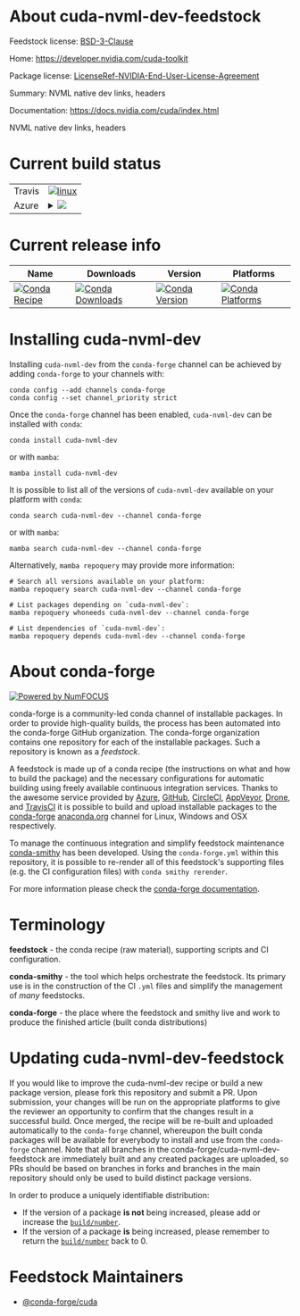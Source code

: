 About cuda-nvml-dev-feedstock
=============================

Feedstock license: [BSD-3-Clause](https://github.com/conda-forge/cuda-nvml-dev-feedstock/blob/main/LICENSE.txt)

Home: https://developer.nvidia.com/cuda-toolkit

Package license: [LicenseRef-NVIDIA-End-User-License-Agreement](https://docs.nvidia.com/cuda/eula/index.html)

Summary: NVML native dev links, headers

Documentation: https://docs.nvidia.com/cuda/index.html

NVML native dev links, headers


Current build status
====================


<table><tr>
    <td>Travis</td>
    <td>
      <a href="https://app.travis-ci.com/conda-forge/cuda-nvml-dev-feedstock">
        <img alt="linux" src="https://img.shields.io/travis/com/conda-forge/cuda-nvml-dev-feedstock/main.svg?label=Linux">
      </a>
    </td>
  </tr>
    
  <tr>
    <td>Azure</td>
    <td>
      <details>
        <summary>
          <a href="https://dev.azure.com/conda-forge/feedstock-builds/_build/latest?definitionId=19221&branchName=main">
            <img src="https://dev.azure.com/conda-forge/feedstock-builds/_apis/build/status/cuda-nvml-dev-feedstock?branchName=main">
          </a>
        </summary>
        <table>
          <thead><tr><th>Variant</th><th>Status</th></tr></thead>
          <tbody><tr>
              <td>linux_64</td>
              <td>
                <a href="https://dev.azure.com/conda-forge/feedstock-builds/_build/latest?definitionId=19221&branchName=main">
                  <img src="https://dev.azure.com/conda-forge/feedstock-builds/_apis/build/status/cuda-nvml-dev-feedstock?branchName=main&jobName=linux&configuration=linux%20linux_64_" alt="variant">
                </a>
              </td>
            </tr><tr>
              <td>linux_aarch64</td>
              <td>
                <a href="https://dev.azure.com/conda-forge/feedstock-builds/_build/latest?definitionId=19221&branchName=main">
                  <img src="https://dev.azure.com/conda-forge/feedstock-builds/_apis/build/status/cuda-nvml-dev-feedstock?branchName=main&jobName=linux&configuration=linux%20linux_aarch64_" alt="variant">
                </a>
              </td>
            </tr><tr>
              <td>linux_ppc64le</td>
              <td>
                <a href="https://dev.azure.com/conda-forge/feedstock-builds/_build/latest?definitionId=19221&branchName=main">
                  <img src="https://dev.azure.com/conda-forge/feedstock-builds/_apis/build/status/cuda-nvml-dev-feedstock?branchName=main&jobName=linux&configuration=linux%20linux_ppc64le_" alt="variant">
                </a>
              </td>
            </tr><tr>
              <td>win_64</td>
              <td>
                <a href="https://dev.azure.com/conda-forge/feedstock-builds/_build/latest?definitionId=19221&branchName=main">
                  <img src="https://dev.azure.com/conda-forge/feedstock-builds/_apis/build/status/cuda-nvml-dev-feedstock?branchName=main&jobName=win&configuration=win%20win_64_" alt="variant">
                </a>
              </td>
            </tr>
          </tbody>
        </table>
      </details>
    </td>
  </tr>
</table>

Current release info
====================

| Name | Downloads | Version | Platforms |
| --- | --- | --- | --- |
| [![Conda Recipe](https://img.shields.io/badge/recipe-cuda--nvml--dev-green.svg)](https://anaconda.org/conda-forge/cuda-nvml-dev) | [![Conda Downloads](https://img.shields.io/conda/dn/conda-forge/cuda-nvml-dev.svg)](https://anaconda.org/conda-forge/cuda-nvml-dev) | [![Conda Version](https://img.shields.io/conda/vn/conda-forge/cuda-nvml-dev.svg)](https://anaconda.org/conda-forge/cuda-nvml-dev) | [![Conda Platforms](https://img.shields.io/conda/pn/conda-forge/cuda-nvml-dev.svg)](https://anaconda.org/conda-forge/cuda-nvml-dev) |

Installing cuda-nvml-dev
========================

Installing `cuda-nvml-dev` from the `conda-forge` channel can be achieved by adding `conda-forge` to your channels with:

```
conda config --add channels conda-forge
conda config --set channel_priority strict
```

Once the `conda-forge` channel has been enabled, `cuda-nvml-dev` can be installed with `conda`:

```
conda install cuda-nvml-dev
```

or with `mamba`:

```
mamba install cuda-nvml-dev
```

It is possible to list all of the versions of `cuda-nvml-dev` available on your platform with `conda`:

```
conda search cuda-nvml-dev --channel conda-forge
```

or with `mamba`:

```
mamba search cuda-nvml-dev --channel conda-forge
```

Alternatively, `mamba repoquery` may provide more information:

```
# Search all versions available on your platform:
mamba repoquery search cuda-nvml-dev --channel conda-forge

# List packages depending on `cuda-nvml-dev`:
mamba repoquery whoneeds cuda-nvml-dev --channel conda-forge

# List dependencies of `cuda-nvml-dev`:
mamba repoquery depends cuda-nvml-dev --channel conda-forge
```


About conda-forge
=================

[![Powered by
NumFOCUS](https://img.shields.io/badge/powered%20by-NumFOCUS-orange.svg?style=flat&colorA=E1523D&colorB=007D8A)](https://numfocus.org)

conda-forge is a community-led conda channel of installable packages.
In order to provide high-quality builds, the process has been automated into the
conda-forge GitHub organization. The conda-forge organization contains one repository
for each of the installable packages. Such a repository is known as a *feedstock*.

A feedstock is made up of a conda recipe (the instructions on what and how to build
the package) and the necessary configurations for automatic building using freely
available continuous integration services. Thanks to the awesome service provided by
[Azure](https://azure.microsoft.com/en-us/services/devops/), [GitHub](https://github.com/),
[CircleCI](https://circleci.com/), [AppVeyor](https://www.appveyor.com/),
[Drone](https://cloud.drone.io/welcome), and [TravisCI](https://travis-ci.com/)
it is possible to build and upload installable packages to the
[conda-forge](https://anaconda.org/conda-forge) [anaconda.org](https://anaconda.org/)
channel for Linux, Windows and OSX respectively.

To manage the continuous integration and simplify feedstock maintenance
[conda-smithy](https://github.com/conda-forge/conda-smithy) has been developed.
Using the ``conda-forge.yml`` within this repository, it is possible to re-render all of
this feedstock's supporting files (e.g. the CI configuration files) with ``conda smithy rerender``.

For more information please check the [conda-forge documentation](https://conda-forge.org/docs/).

Terminology
===========

**feedstock** - the conda recipe (raw material), supporting scripts and CI configuration.

**conda-smithy** - the tool which helps orchestrate the feedstock.
                   Its primary use is in the construction of the CI ``.yml`` files
                   and simplify the management of *many* feedstocks.

**conda-forge** - the place where the feedstock and smithy live and work to
                  produce the finished article (built conda distributions)


Updating cuda-nvml-dev-feedstock
================================

If you would like to improve the cuda-nvml-dev recipe or build a new
package version, please fork this repository and submit a PR. Upon submission,
your changes will be run on the appropriate platforms to give the reviewer an
opportunity to confirm that the changes result in a successful build. Once
merged, the recipe will be re-built and uploaded automatically to the
`conda-forge` channel, whereupon the built conda packages will be available for
everybody to install and use from the `conda-forge` channel.
Note that all branches in the conda-forge/cuda-nvml-dev-feedstock are
immediately built and any created packages are uploaded, so PRs should be based
on branches in forks and branches in the main repository should only be used to
build distinct package versions.

In order to produce a uniquely identifiable distribution:
 * If the version of a package **is not** being increased, please add or increase
   the [``build/number``](https://docs.conda.io/projects/conda-build/en/latest/resources/define-metadata.html#build-number-and-string).
 * If the version of a package **is** being increased, please remember to return
   the [``build/number``](https://docs.conda.io/projects/conda-build/en/latest/resources/define-metadata.html#build-number-and-string)
   back to 0.

Feedstock Maintainers
=====================

* [@conda-forge/cuda](https://github.com/conda-forge/cuda/)

